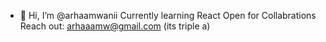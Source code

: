 - 👋 Hi, I’m @arhaamwanii
Currently learning React
Open for Collabrations
Reach out: arhaaamw@gmail.com (its triple a)

<!---
arhaamwanii/arhaamwanii is a ✨ special ✨ repository because its `README.md` (this file) appears on your GitHub profile.
You can click the Preview link to take a look at your changes.
--->
